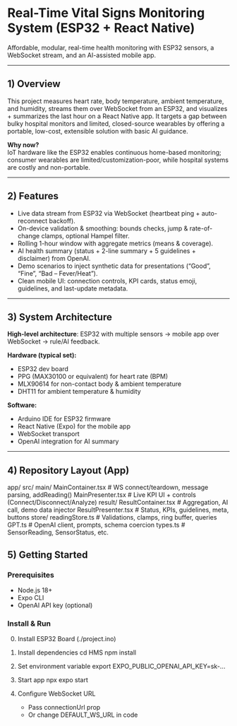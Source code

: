 # Real-Time Vital Signs Monitoring System (ESP32 + React Native)

Affordable, modular, real-time health monitoring with ESP32 sensors, a WebSocket stream, and an AI-assisted mobile app. 

---

## 1) Overview

This project measures heart rate, body temperature, ambient temperature, and humidity, streams them over WebSocket from an ESP32, and visualizes + summarizes the last hour on a React Native app. It targets a gap between bulky hospital monitors and limited, closed-source wearables by offering a portable, low-cost, extensible solution with basic AI guidance. 

**Why now?**  
IoT hardware like the ESP32 enables continuous home-based monitoring; consumer wearables are limited/customization-poor, while hospital systems are costly and non-portable. 

---

## 2) Features

- Live data stream from ESP32 via WebSocket (heartbeat ping + auto-reconnect backoff).
- On-device validation & smoothing: bounds checks, jump & rate-of-change clamps, optional Hampel filter.
- Rolling 1-hour window with aggregate metrics (means & coverage).
- AI health summary (status + 2-line summary + 5 guidelines + disclaimer) from OpenAI.
- Demo scenarios to inject synthetic data for presentations (“Good”, “Fine”, “Bad – Fever/Heat”).
- Clean mobile UI: connection controls, KPI cards, status emoji, guidelines, and last-update metadata.

---

## 3) System Architecture

**High-level architecture**: ESP32 with multiple sensors → mobile app over WebSocket → rule/AI feedback.

**Hardware (typical set):**
- ESP32 dev board  
- PPG (MAX30100 or equivalent) for heart rate (BPM)  
- MLX90614 for non-contact body & ambient temperature  
- DHT11 for ambient temperature & humidity  

**Software:**
- Arduino IDE for ESP32 firmware  
- React Native (Expo) for the mobile app  
- WebSocket transport  
- OpenAI integration for AI summary  

---

## 4) Repository Layout (App)
app/
src/
main/
MainContainer.tsx # WS connect/teardown, message parsing, addReading()
MainPresenter.tsx # Live KPI UI + controls (Connect/Disconnect/Analyze)
result/
ResultContainer.tsx # Aggregation, AI call, demo data injector
ResultPresenter.tsx # Status, KPIs, guidelines, meta, buttons
store/
readingStore.ts # Validations, clamps, ring buffer, queries
GPT.ts # OpenAI client, prompts, schema coercion
types.ts # SensorReading, SensorStatus, etc.

## 5) Getting Started

### Prerequisites
- Node.js 18+
- Expo CLI
- OpenAI API key (optional)

### Install & Run
0. Install ESP32 Board (./project.ino)

1. Install dependencies
   cd HMS
   npm install

2. Set environment variable
   export EXPO_PUBLIC_OPENAI_API_KEY=sk-...

3. Start app
   npx expo start

4. Configure WebSocket URL
   - Pass connectionUrl prop
   - Or change DEFAULT_WS_URL in code
